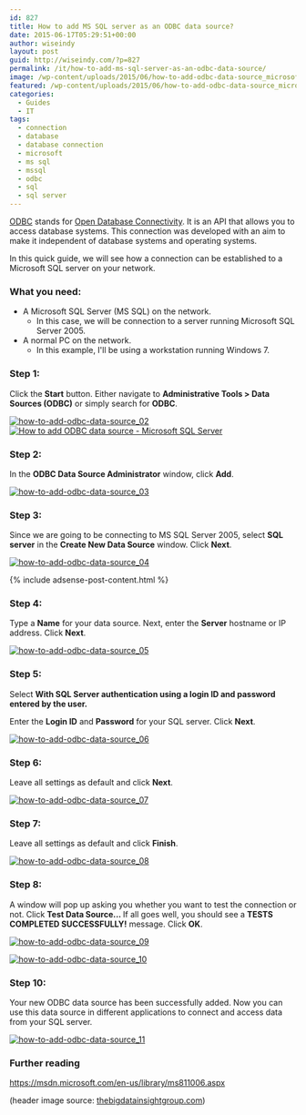 ```yaml
---
id: 827
title: How to add MS SQL server as an ODBC data source?
date: 2015-06-17T05:29:51+00:00
author: wiseindy
layout: post
guid: http://wiseindy.com/?p=827
permalink: /it/how-to-add-ms-sql-server-as-an-odbc-data-source/
image: /wp-content/uploads/2015/06/how-to-add-odbc-data-source_microsoft_sql_server.jpg
featured: /wp-content/uploads/2015/06/how-to-add-odbc-data-source_microsoft_sql_server-featured.jpg
categories:
  - Guides
  - IT
tags:
  - connection
  - database
  - database connection
  - microsoft
  - ms sql
  - mssql
  - odbc
  - sql
  - sql server
---
```

<a target="_blank" href="https://en.wikipedia.org/wiki/Open_Database_Connectivity" target="_blank">ODBC</a> stands for <a target="_blank" href="https://en.wikipedia.org/wiki/Open_Database_Connectivity" target="_blank">Open Database Connectivity</a>. It is an API that allows you to access database systems. This connection was developed with an aim to make it independent of database systems and operating systems.

<!--more-->

In this quick guide, we will see how a connection can be established to a Microsoft SQL server on your network.
<h3>What you need:</h3>
<ul>
	<li>A Microsoft SQL Server (MS SQL) on the network.
<ul>
	<li>In this case, we will be connection to a server running Microsoft SQL Server 2005.</li>
</ul>
</li>
	<li>A normal PC on the network.
<ul>
	<li>In this example, I'll be using a workstation running Windows 7.</li>
</ul>
</li>
</ul>
<h3>Step 1:</h3>
Click the <strong>Start</strong> button. Either navigate to <strong>Administrative Tools &gt; Data Sources (ODBC)</strong> or simply search for <strong>ODBC</strong>.

<a target="_blank" href="http://wiseindy.com/wp-content/uploads/2015/06/how-to-add-odbc-data-source_02.png"><img class="alignnone wp-image-829 size-medium" src="http://wiseindy.com/wp-content/uploads/2015/06/how-to-add-odbc-data-source_02-163x300.png" alt="how-to-add-odbc-data-source_02" /></a>  <a target="_blank" href="http://wiseindy.com/wp-content/uploads/2015/06/how-to-add-odbc-data-source_01.png"><img class="alignnone wp-image-828 size-medium" src="http://wiseindy.com/wp-content/uploads/2015/06/how-to-add-odbc-data-source_01-250x300.png" alt="How to add ODBC data source - Microsoft SQL Server" /></a>
<h3>Step 2:</h3>
In the <strong>ODBC Data Source Administrator</strong> window, click <strong>Add</strong>.

<a target="_blank" href="http://wiseindy.com/wp-content/uploads/2015/06/how-to-add-odbc-data-source_03.png"><img class="alignnone size-full wp-image-830" src="http://wiseindy.com/wp-content/uploads/2015/06/how-to-add-odbc-data-source_03.png" alt="how-to-add-odbc-data-source_03" /></a>
<h3>Step 3:</h3>
Since we are going to be connecting to MS SQL Server 2005, select <strong>SQL server</strong> in the <strong>Create New Data Source</strong> window. Click <strong>Next</strong>.

<a target="_blank" href="http://wiseindy.com/wp-content/uploads/2015/06/how-to-add-odbc-data-source_04.png"><img class="alignnone size-full wp-image-831" src="http://wiseindy.com/wp-content/uploads/2015/06/how-to-add-odbc-data-source_04.png" alt="how-to-add-odbc-data-source_04" /></a>

<div class="row">
  <div class="col-12">
    {% include adsense-post-content.html %}
  </div>
</div>

<h3>Step 4:</h3>
Type a <strong>Name</strong> for your data source. Next, enter the <strong>Server</strong> hostname or IP address. Click <strong>Next</strong>.

<a target="_blank" href="http://wiseindy.com/wp-content/uploads/2015/06/how-to-add-odbc-data-source_05.png"><img class="alignnone size-full wp-image-832" src="http://wiseindy.com/wp-content/uploads/2015/06/how-to-add-odbc-data-source_05.png" alt="how-to-add-odbc-data-source_05" /></a>
<h3>Step 5:</h3>
Select <strong>With SQL Server authentication using a login ID and password entered by the user.</strong>

Enter the <strong>Login ID</strong> and <strong>Password</strong> for your SQL server. Click <strong>Next</strong>.

<a target="_blank" href="http://wiseindy.com/wp-content/uploads/2015/06/how-to-add-odbc-data-source_06.png"><img class="alignnone size-full wp-image-833" src="http://wiseindy.com/wp-content/uploads/2015/06/how-to-add-odbc-data-source_06.png" alt="how-to-add-odbc-data-source_06" /></a>
<h3>Step 6:</h3>
Leave all settings as default and click <strong>Next</strong>.

<a target="_blank" href="http://wiseindy.com/wp-content/uploads/2015/06/how-to-add-odbc-data-source_07.png"><img class="alignnone size-full wp-image-834" src="http://wiseindy.com/wp-content/uploads/2015/06/how-to-add-odbc-data-source_07.png" alt="how-to-add-odbc-data-source_07" /></a>
<h3>Step 7:</h3>
Leave all settings as default and click <strong>Finish</strong>.

<a target="_blank" href="http://wiseindy.com/wp-content/uploads/2015/06/how-to-add-odbc-data-source_08.png"><img class="alignnone size-full wp-image-835" src="http://wiseindy.com/wp-content/uploads/2015/06/how-to-add-odbc-data-source_08.png" alt="how-to-add-odbc-data-source_08" /></a>
<h3>Step 8:</h3>
A window will pop up asking you whether you want to test the connection or not. Click <strong>Test Data Source... </strong>If all goes well, you should see a <strong>TESTS COMPLETED SUCCESSFULLY!</strong> message. Click <strong>OK</strong>.

<a target="_blank" href="http://wiseindy.com/wp-content/uploads/2015/06/how-to-add-odbc-data-source_09.png"><img class="alignnone size-full wp-image-836" src="http://wiseindy.com/wp-content/uploads/2015/06/how-to-add-odbc-data-source_09.png" alt="how-to-add-odbc-data-source_09" /></a>

<a target="_blank" href="http://wiseindy.com/wp-content/uploads/2015/06/how-to-add-odbc-data-source_10.png"><img class="alignnone size-full wp-image-837" src="http://wiseindy.com/wp-content/uploads/2015/06/how-to-add-odbc-data-source_10.png" alt="how-to-add-odbc-data-source_10" /></a>
<h3>Step 10:</h3>
Your new ODBC data source has been successfully added. Now you can use this data source in different applications to connect and access data from your SQL server.

<a target="_blank" href="http://wiseindy.com/wp-content/uploads/2015/06/how-to-add-odbc-data-source_11.png"><img class="alignnone size-full wp-image-838" src="http://wiseindy.com/wp-content/uploads/2015/06/how-to-add-odbc-data-source_11.png" alt="how-to-add-odbc-data-source_11" /></a>
<h3>Further reading</h3>
<a target="_blank" href="https://msdn.microsoft.com/en-us/library/ms811006.aspx" target="_blank">https://msdn.microsoft.com/en-us/library/ms811006.aspx</a>

(header image source: <a target="_blank" href="http://www.thebigdatainsightgroup.com/site/topics/relational%20database" target="_blank">thebigdatainsightgroup.com</a>)
